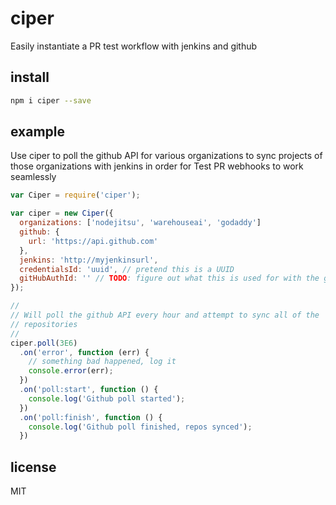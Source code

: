 # ciper

Easily instantiate a PR test workflow with jenkins and github

## install

```sh
npm i ciper --save
```

## example

Use ciper to poll the github API for various organizations to sync projects of
those organizations with jenkins in order for Test PR webhooks to work
seamlessly

```js
var Ciper = require('ciper');

var ciper = new Ciper({
  organizations: ['nodejitsu', 'warehouseai', 'godaddy']
  github: {
    url: 'https://api.github.com'
  },
  jenkins: 'http://myjenkinsurl',
  credentialsId: 'uuid', // pretend this is a UUID
  gitHubAuthId: '' // TODO: figure out what this is used for with the github plugin
});

//
// Will poll the github API every hour and attempt to sync all of the
// repositories
//
ciper.poll(3E6)
  .on('error', function (err) {
    // something bad happened, log it
    console.error(err);
  })
  .on('poll:start', function () {
    console.log('Github poll started');
  })
  .on('poll:finish', function () {
    console.log('Github poll finished, repos synced'); 
  })

```

## license
MIT
